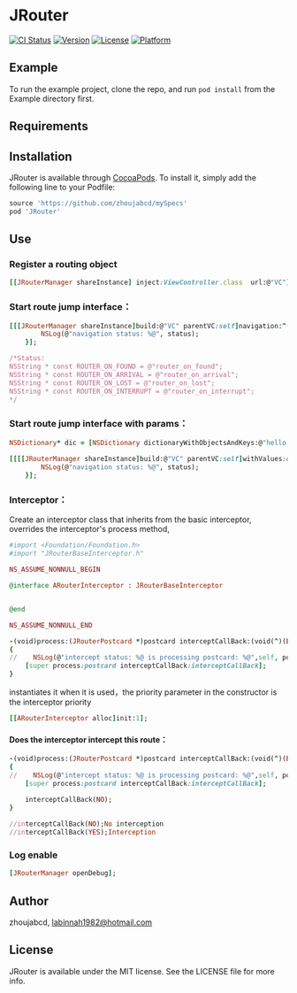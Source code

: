 # JRouter

[![CI Status](https://img.shields.io/travis/zhoujabcd/JRouter.svg?style=flat)](https://travis-ci.org/zhoujabcd/JRouter)
[![Version](https://img.shields.io/cocoapods/v/JRouter.svg?style=flat)](https://cocoapods.org/pods/JRouter)
[![License](https://img.shields.io/cocoapods/l/JRouter.svg?style=flat)](https://cocoapods.org/pods/JRouter)
[![Platform](https://img.shields.io/cocoapods/p/JRouter.svg?style=flat)](https://cocoapods.org/pods/JRouter)

## Example

To run the example project, clone the repo, and run `pod install` from the Example directory first.

## Requirements

## Installation

JRouter is available through [CocoaPods](https://cocoapods.org). To install
it, simply add the following line to your Podfile:

```ruby
source 'https://github.com/zhoujabcd/mySpecs'
pod 'JRouter'
```

## Use

### Register a routing object
```ruby
[[JRouterManager shareInstance] inject:ViewController.class  url:@"VC"];
```

### Start route jump interface：
```ruby
[[[JRouterManager shareInstance]build:@"VC" parentVC:self]navigation:^(NSString* status, JRouterPostcard* action, NSError* e){
        NSLog(@"navigation status: %@", status);
    }];

/*Status:
NSString * const ROUTER_ON_FOUND = @"router_on_found";
NSString * const ROUTER_ON_ARRIVAL = @"router_on_arrival";
NSString * const ROUTER_ON_LOST = @"router_on_lost";
NSString * const ROUTER_ON_INTERRUPT = @"router_on_interrupt";
*/
```

### Start route jump interface with params：
```ruby
NSDictionary* dic = [NSDictionary dictionaryWithObjectsAndKeys:@"hello word",@"key", nil];
    
[[[[JRouterManager shareInstance]build:@"VC" parentVC:self]withValues:dic] navigation:^(NSString* status, JRouterPostcard* action, NSError* e){
        NSLog(@"navigation status: %@", status);
    }];
```


### Interceptor：
Create an interceptor class that inherits from the basic interceptor, overrides the interceptor's process method, 
```ruby
#import <Foundation/Foundation.h>
#import "JRouterBaseInterceptor.h"

NS_ASSUME_NONNULL_BEGIN

@interface ARouterInterceptor : JRouterBaseInterceptor


@end

NS_ASSUME_NONNULL_END

-(void)process:(JRouterPostcard *)postcard interceptCallBack:(void(^)(BOOL))interceptCallBack
{
//    NSLog(@"intercept status: %@ is processing postcard: %@",self, postcard);
    [super process:postcard interceptCallBack:interceptCallBack];
}
```

instantiates it when it is used，the priority parameter in the constructor is the interceptor priority
```ruby
[[ARouterInterceptor alloc]init:1];
```
#### Does the interceptor intercept this route：
```ruby
-(void)process:(JRouterPostcard *)postcard interceptCallBack:(void(^)(BOOL))interceptCallBack
{
//    NSLog(@"intercept status: %@ is processing postcard: %@",self, postcard);
    [super process:postcard interceptCallBack:interceptCallBack];
    
    interceptCallBack(NO);
}

//interceptCallBack(NO);No interception
//interceptCallBack(YES);Interception
```


### Log enable
```ruby
[JRouterManager openDebug];
```


## Author

zhoujabcd, labinnah1982@hotmail.com

## License

JRouter is available under the MIT license. See the LICENSE file for more info.
